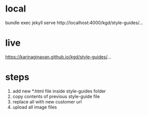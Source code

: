 # local
bundle exec jekyll serve
http://localhost:4000/kgd/style-guides/...

# live
https://karinaginavan.github.io/kgd/style-guides/...


# steps
1. add new *.html file inside style-guides folder
2. copy contents of previous style-guide file
3. replace all with new customer url
4. upload all image files

